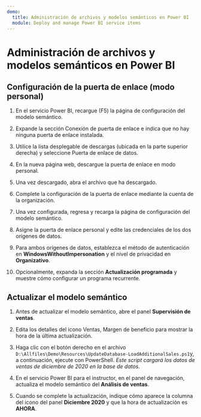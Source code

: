 ```yaml
---
demo:
  title: Administración de archivos y modelos semánticos en Power BI
  module: Deploy and manage Power BI service items
---
```

# Administración de archivos y modelos semánticos en Power BI

## Configuración de la puerta de enlace (modo personal)

1. En el servicio Power BI, recargue (F5) la página de configuración del modelo semántico.

1. Expande la sección Conexión de puerta de enlace e indica que no hay ninguna puerta de enlace instalada.

1. Utilice la lista desplegable de descargas (ubicada en la parte superior derecha) y seleccione Puerta de enlace de datos.

1. En la nueva página web, descargue la puerta de enlace en modo personal.

1. Una vez descargado, abra el archivo que ha descargado.

1. Complete la configuración de la puerta de enlace mediante la cuenta de la organización.

1. Una vez configurada, regresa y recarga la página de configuración del modelo semántico.

1. Asigne la puerta de enlace personal y edite las credenciales de los dos orígenes de datos.

1. Para ambos orígenes de datos, establezca el método de autenticación en **WindowsWithoutImpersonation** y el nivel de privacidad en **Organizativo**.

1. Opcionalmente, expanda la sección **Actualización programada** y muestre cómo configurar un programa recurrente.

## Actualizar el modelo semántico

1. Antes de actualizar el modelo semántico, abre el panel **Supervisión de ventas**.

1. Edita los detalles del icono Ventas, Margen de beneficio para mostrar la hora de la última actualización.

1. Haga clic con el botón derecho en el archivo `D:\Allfiles\Demo\Resources\UpdateDatabase-LoadAdditionalSales.ps1`y, a continuación, ejecute con PowerShell. *Este script cargará los datos de ventas de diciembre de 2020 en la base de datos.*

1. En el servicio Power BI para el instructor, en el panel de navegación, actualiza el modelo semántico del **Análisis de ventas**.

1. Cuando se complete la actualización, indique cómo aparece la columna del icono del panel **Diciembre 2020** y que la hora de actualización es **AHORA**.
